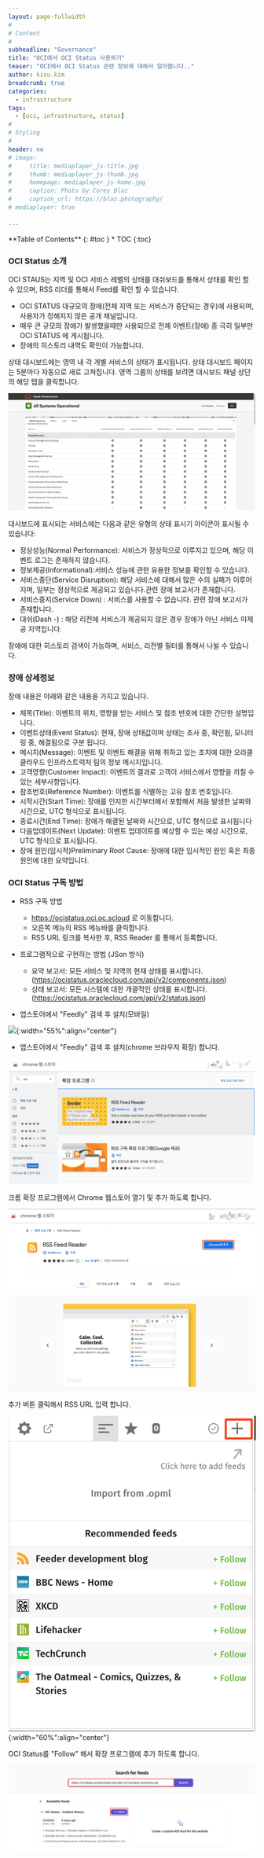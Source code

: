```yaml
---
layout: page-fullwidth
#
# Content
#
subheadline: "Governance"
title: "OCI에서 OCI Status 사용하기"
teaser: "OCI에서 OCI Status 관련 정보에 대해서 알아봅니다.."
author: kisu.kim
breadcrumb: true
categories:
  - infrastructure
tags:
  - [oci, infrastructure, status]
#
# Styling
#
header: no
# image:
#     title: mediaplayer_js-title.jpg
#     thumb: mediaplayer_js-thumb.jpg
#     homepage: mediaplayer_js-home.jpg
#     caption: Photo by Corey Blaz
#     caption_url: https://blaz.photography/
# mediaplayer: true

---
```


<div class="panel radius" markdown="1">
**Table of Contents**
{: #toc }
*  TOC
{:toc}
</div>

### OCI Status 소개
OCI STAUS는 지역 및 OCI 서비스 레벨의 상태를 대쉬보드를 통해서 상태를 확인 할 수 있으며, RSS 리더를 통해서 Feed를 확인 할 수 있습니다.  
- OCI STATUS 대규모의 장애(전체 지역 또는 서비스가 중단되는 경우)에 사용되며, 사용자가 정해지지 않은 공개 채널입니다. 
- 매우 큰 규모의 장애가 발생했을때만 사용되므로 전체 이벤트(장애) 증 극히 일부만 OCI STATUS 에 게시됩니다.
- 장애의 히스토리 내역도 확인이 가능합니다.

상태 대시보드에는 영역 내 각 개별 서비스의 상태가 표시됩니다. 
상태 대시보드 페이지는 5분마다 자동으로 새로 고쳐집니다. 
영역 그룹의 상태를 보려면 대시보드 패널 상단의 해당 탭을 클릭합니다.

![](/assets/img/infrastructure/ocistatus/SCR-20230313-oitu.png)

대시보드에 표시되는 서비스에는 다음과 같은 유형의 상태 표시기 아이콘이 표시될 수 있습니다:
- 정상성능(Normal Performance): 서비스가 정상적으로 이루지고 있으며, 해당 이벤트 로그는 존재하지 않습니다.
- 정보제공(Informational):서비스 성능에 관한 유용한 정보를 확인할 수 있습니다.
- 서비스중단(Service Disruption): 해당 서비스에 대해서 많은 수의 실패가 이루어지며, 일부는 정상적으로 제공되고 있습니다.관련 장애 보고서가 존재합니다.
- 서비스중지(Service Down) : 서비스를 사용할 수 없습니다. 관련 장애 보고서가 존재합니다.
- 대쉬(Dash -) :  해당 리전에 서비스가 제공되지 않은 경우 장애가 아닌 서비스 미제공 지역입니다.

장애에 대한 히스토리 검색이 가능하며, 서비스, 리전별 필터를 통해서 나뉠 수 있습니다.

### 장애 상세정보
장애 내용은 야래와 같은 내용을 가지고 있습니다.
- 제목(Title): 이벤트의 위치, 영향을 받는 서비스 및 참조 번호에 대한 간단한 설명입니다.
- 이벤트상태(Event Status): 현재, 장애 상태값이며 상태는 조사 중, 확인됨, 모니터링 중, 해결됨으로 구분 됩니다.
- 메시지(Message): 이벤트 및 이벤트 해결을 위해 취하고 있는 조치에 대한 오라클 클라우드 인프라스트럭처 팀의 정보 메시지입니다.
- 고객영향(Customer Impact): 이벤트의 결과로 고객이 서비스에서 영향을 끼칠 수 있는 세부사항입니다.
- 참조번호(Reference Number): 이벤트를 식별하는 고유 참조 번호입니다.
- 시작시간(Start Time): 장애를 인지한 시간부터해서 포함해서 처음 발생한 날짜와 시간으로, UTC 형식으로 표시됩니다.
- 종료시간(End Time): 장애가 해결된 날짜와 시간으로, UTC 형식으로 표시됩니다
- 다음업데이트(Next Update): 이벤트 업데이트를 예상할 수 있는 예상 시간으로, UTC 형식으로 표시됩니다.
- 장애 원인(임시적)Preliminary Root Cause: 장애에 대한 임시적인 원인 혹은 최종 원인에 대한 요약입니다.

### OCI Status 구독 방법
- RSS 구독 방법
  - https://ocistatus.oci.oc.scloud 로 이동합니다. 
  - 오른쪽 메뉴의 RSS 메뉴바를 클릭합니다. 
  - RSS URL 링크를 복사한 후, RSS Reader 를 통해서 등록합니다.
- 프로그램적으로 구현하는 방법 (JSon 방식)
  - 요약 보고서: 모든 서비스 및 지역의 현재 상태를 표시합니다.(https://ocistatus.oraclecloud.com/api/v2/components.json)
  - 상태 보고서: 모든 시스템에 대한 개괄적인 상태를 표시합니다. (https://ocistatus.oraclecloud.com/api/v2/status.json)

- 앱스토어에서 "Feedly" 검색 후 설치(모바일)

![](/assets/img/infrastructure/ocistatus/rss.png){:width="55%":align="center"}

- 앱스토어에서 "Feedly" 검색 후 설치(chrome 브라우저 확장) 합니다.

![](/assets/img/infrastructure/ocistatus/SCR-20230315-kmjq.png)

크롬 확장 프로그램에서 Chrome 웹스토어 열기 및 추가 하도록 합니다.

![](/assets/img/infrastructure/ocistatus/SCR-20230315-kmnf.png)

추가 버튼 클릭해서 RSS URL 입력 합니다.

![](/assets/img/infrastructure/ocistatus/SCR-20230315-kncu.png){:width="60%":align="center"}

OCI Status를 "Follow" 해서 확장 프로그램에 추가 하도록 합니다.

![](/assets/img/infrastructure/ocistatus/SCR-20230315-knim.png)
